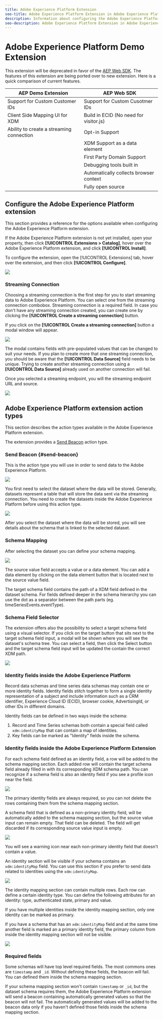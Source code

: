 ```yaml
---
title: Adobe Experience Platform Extension
seo-title: Adobe Experience Platform Extension in Adobe Experience Platform Launch
description: Information about configuring the Adobe Experience Platform extension, and the options available when using this extension to build a rule
seo-description: Adobe Experience Platform Extension in Adobe Experience Platform Launch
---
```


# Adobe Experience Platform Demo Extension

This extension will be deprecated in favor of the [AEP Web SDK](aep-web-sdk/overview.md). The features of this extension are being ported over to new extension. Here is a quick comparison of current features. 

| AEP Demo Extension | AEP Web SDK |
| ------------------ | ----------- |
| Support for Custom Customer IDs | Support for Custom Cusotmer IDs|
| Client Side Mapping UI for XDM | Build in ECID (No need for visitor.js)|
| Ability to create a streaming connection | Opt-in Support |
| | XDM Support as a data element | 
| | First Party Domain Support | 
| | Debugging tools built in | 
| | Automatically collects browser context | 
| | Fully open source | 


## Configure the Adobe Experience Platform extension

This section provides a reference for the options available when configuring the Adobe Experience Platform extension.

If the Adobe Experience Platform extension is not yet installed, open your property, then click **[!UICONTROL Extensions > Catalog]**, hover over the Adobe Experience Platform extension, and click **[!UICONTROL Install]**.

To configure the extension, open the [!UICONTROL Extensions] tab, hover over the extension, and then click **[!UICONTROL Configure]**.

![](/help/assets/adobe_experience_platform_extension_configuration.png)

### Streaming Connection

Choosing a streaming connection is the first step for you to start streaming data to Adobe Experience Platform. You can select one from the streaming connection combobox. Streaming connection is a required field. In case you don't have any streaming connection created, you can create one by clicking the **[!UICONTROL Create a streaming connection]** button.

If you click on the **[!UICONTROL Create a streaming connection]** button a modal window will appear.

![](/help/assets/adobe_experienc_platform_create_streaming_connection.png)

The modal contains fields with pre-populated values that can be changed to suit your needs. If you plan to create more that one streaming connection, you should be aware that the **[!UICONTROL Data Source]** field needs to be unique. Trying to create another streaming connection using a **[!UICONTROL Data Source]** already used on another connection will fail.

Once you selected a streaming endpoint, you will the streaming endpoint URL and source.

![](/help/assets/adobe_experience_platform_streaming_endpoint_selected.png)

## Adobe Experience Platform extension action types

This section describes the action types available in the Adobe Experience Platform extension.

The extension provides a [Send Beacon](adobe-experience-platform-extension.md#send-beacon) action type.

### Send Beacon {#send-beacon}

This is the action type you will use in order to send data to the Adobe Experience Platform.

![](/help/assets/adobe_experience_platform_send_beacon_dataset.png)

You first need to select the dataset where the data will be stored. Generally, datasets represent a table that will store the data sent via the streaming connection. You need to create the datasets inside the Adobe Experience Platform before using this action type.

![](/help/assets/adobe_experience_platform_send_beacon_dataset_selected1.png)

After you select the dataset where the data will be stored, you will see details about the schema that is linked to the selected dataset.

### Schema Mapping

After selecting the dataset you can define your schema mapping.

![](/help/assets/adobe_experience_platform_send_beacon_schema_mapping.png)

The source value field accepts a value or a data element. You can add a data element by clicking on the data element button that is located next to the source value field.

The target schema field contains the path of a XDM field defined in the dataset schema. For fields defined deeper in the schema hierarchy you can use the dot as a separator between the path parts  (eg. timeSeriesEvents.eventType).

### Schema Field Selector

The extension offers also the possibility to select a target schema field using a visual selector. If you click on the target button that sits next to the target schema field input, a modal will be shown where you will see the dataset's schema tree. You can select a field, then click the Select button and the target schema field input will be updated the contain the correct XDM path.

![](/help/assets/adobe_experience_platform_send_beacon_schema_field_selector.png)

### Identity fields inside the Adobe Experience Platform

Record data schemas and time series data schemas may contain one or more identity fields. Identity fields stitch together to form a single identity representation of a subject and include information such as a CRM identifier, Experience Cloud ID (ECID), browser cookie, AdvertisingId, or other IDs in different domains.

Identity fields can be defined in two ways inside the schema:

1. Record and Time Series schemas both contain a special field called `xdm:identityMap` that can contain a map of identities.
1. Key fields can be marked as "Identity" fields inside the schema.

### Identity fields inside the Adobe Experience Platform Extension

For each schema field defined as an identity field, a row will be added to the schema mapping section. Each added row will contain the target schema field already filled in with its corresponding XDM schema path. You can recognize if a schema field is also an identity field if you see a profile icon near the field.

![](/help/assets/adobe_experience_platform_send_beacon_identity_field.png)

The primary identity fields are always required, so you can not delete the rows containing them from the schema mapping section.

A schema field that is defined as a non-primary identity field, will be automatically added to the schema mapping section, but the source value input can remain empty. That field can be deleted. The field will get discarded if its corresponding source value input is empty.

![](/help/assets/adobe_experience_platform_send_beacon_identity_field_warning.png)

You will see a warning icon near each non-primary identity field that doesn't contain a value.

An identity section will be visible if your schema contains an `xdm:identityMap` field. You can use this section if you prefer to send data related to identities using the `xdm:identityMap`.

![](/help/assets/adobe_experience_platform_send_beacon_identity_section.png)

The identity mapping section can contain multiple rows. Each row can define a certain identity type. You can define the following attributes for an identity: type, authenticated state, primary and value.

If you have multiple identities inside the identity mapping section, only one identity can be marked as primary.

If you have a schema that has an `xdm:identityMap` field and at the same time another field is marked an a primary identity field, the primary column from inside the identity mapping section will not be visible.

![](/help/assets/adobe_experience_platform_send_beacon_identity_section_not_primary.png)

### Required fields

Some schemas will have top level required fields. The most commons ones are `timestamp` and `_id`. Without defining these fields, the beacon will fail. You can defined them inside the schema mapping section.

If your schema mapping section won't contain `timestamp` or `_id`, but the dataset schema requires them, the Adobe Experience Platform extension will send a beacon containing automatically generated values so that the beacon will not fail. The automatically generated values will be added to the beacon data only if you haven't defined those fields inside the schema mapping section.
